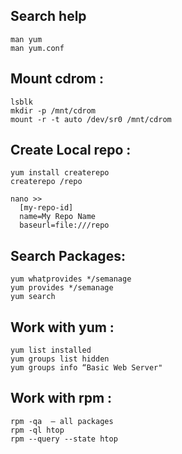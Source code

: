 
Search help
-----------

    man yum
    man yum.conf


Mount cdrom :
--------------

    lsblk
    mkdir -p /mnt/cdrom
    mount -r -t auto /dev/sr0 /mnt/cdrom

Create Local repo :
-------------------

    yum install createrepo
    createrepo /repo

    nano >>
      [my-repo-id]
      name=My Repo Name
      baseurl=file:///repo


Search Packages:
----------------

    yum whatprovides */semanage
    yum provides */semanage
    yum search


Work with yum :
---------------

    yum list installed
    yum groups list hidden
    yum groups info “Basic Web Server"

Work with rpm :
---------------

    rpm -qa  — all packages
    rpm -ql htop
    rpm --query --state htop
